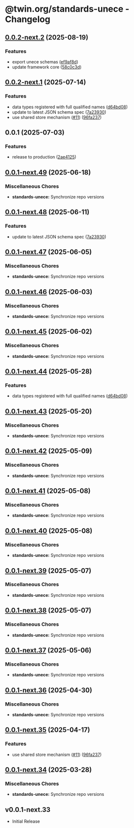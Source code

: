 # @twin.org/standards-unece - Changelog

## [0.0.2-next.2](https://github.com/twinfoundation/standards/compare/standards-unece-v0.0.2-next.1...standards-unece-v0.0.2-next.2) (2025-08-19)


### Features

* export unece schemas ([ef9af8d](https://github.com/twinfoundation/standards/commit/ef9af8db9931d1b7ca3a77c15b17bba6a3e7badc))
* update framework core ([58c0c3d](https://github.com/twinfoundation/standards/commit/58c0c3dd6cea0e4c2393dc0e3e1eb33a6d06f617))

## [0.0.2-next.1](https://github.com/twinfoundation/standards/compare/standards-unece-v0.0.2-next.0...standards-unece-v0.0.2-next.1) (2025-07-14)


### Features

* data types registered with full qualified names ([d64bd08](https://github.com/twinfoundation/standards/commit/d64bd082084172da543e9bfaffb78cdc34e6641d))
* update to latest JSON schema spec ([7a23930](https://github.com/twinfoundation/standards/commit/7a2393032d7f48bfb20d3a484f981fb6dd83a92c))
* use shared store mechanism ([#11](https://github.com/twinfoundation/standards/issues/11)) ([96fa237](https://github.com/twinfoundation/standards/commit/96fa23735f69c1fc7e3d0019b527634fa0a042d9))

## 0.0.1 (2025-07-03)


### Features

* release to production ([2ae4125](https://github.com/twinfoundation/standards/commit/2ae4125f305d4714b50036eb8a0bd47e4100a7be))

## [0.0.1-next.49](https://github.com/twinfoundation/standards/compare/standards-unece-v0.0.1-next.48...standards-unece-v0.0.1-next.49) (2025-06-18)


### Miscellaneous Chores

* **standards-unece:** Synchronize repo versions

## [0.0.1-next.48](https://github.com/twinfoundation/standards/compare/standards-unece-v0.0.1-next.47...standards-unece-v0.0.1-next.48) (2025-06-11)


### Features

* update to latest JSON schema spec ([7a23930](https://github.com/twinfoundation/standards/commit/7a2393032d7f48bfb20d3a484f981fb6dd83a92c))

## [0.0.1-next.47](https://github.com/twinfoundation/standards/compare/standards-unece-v0.0.1-next.46...standards-unece-v0.0.1-next.47) (2025-06-05)


### Miscellaneous Chores

* **standards-unece:** Synchronize repo versions

## [0.0.1-next.46](https://github.com/twinfoundation/standards/compare/standards-unece-v0.0.1-next.45...standards-unece-v0.0.1-next.46) (2025-06-03)


### Miscellaneous Chores

* **standards-unece:** Synchronize repo versions

## [0.0.1-next.45](https://github.com/twinfoundation/standards/compare/standards-unece-v0.0.1-next.44...standards-unece-v0.0.1-next.45) (2025-06-02)


### Miscellaneous Chores

* **standards-unece:** Synchronize repo versions

## [0.0.1-next.44](https://github.com/twinfoundation/standards/compare/standards-unece-v0.0.1-next.43...standards-unece-v0.0.1-next.44) (2025-05-28)


### Features

* data types registered with full qualified names ([d64bd08](https://github.com/twinfoundation/standards/commit/d64bd082084172da543e9bfaffb78cdc34e6641d))

## [0.0.1-next.43](https://github.com/twinfoundation/standards/compare/standards-unece-v0.0.1-next.42...standards-unece-v0.0.1-next.43) (2025-05-20)


### Miscellaneous Chores

* **standards-unece:** Synchronize repo versions

## [0.0.1-next.42](https://github.com/twinfoundation/standards/compare/standards-unece-v0.0.1-next.41...standards-unece-v0.0.1-next.42) (2025-05-09)


### Miscellaneous Chores

* **standards-unece:** Synchronize repo versions

## [0.0.1-next.41](https://github.com/twinfoundation/standards/compare/standards-unece-v0.0.1-next.40...standards-unece-v0.0.1-next.41) (2025-05-08)


### Miscellaneous Chores

* **standards-unece:** Synchronize repo versions

## [0.0.1-next.40](https://github.com/twinfoundation/standards/compare/standards-unece-v0.0.1-next.39...standards-unece-v0.0.1-next.40) (2025-05-08)


### Miscellaneous Chores

* **standards-unece:** Synchronize repo versions

## [0.0.1-next.39](https://github.com/twinfoundation/standards/compare/standards-unece-v0.0.1-next.38...standards-unece-v0.0.1-next.39) (2025-05-07)


### Miscellaneous Chores

* **standards-unece:** Synchronize repo versions

## [0.0.1-next.38](https://github.com/twinfoundation/standards/compare/standards-unece-v0.0.1-next.37...standards-unece-v0.0.1-next.38) (2025-05-07)


### Miscellaneous Chores

* **standards-unece:** Synchronize repo versions

## [0.0.1-next.37](https://github.com/twinfoundation/standards/compare/standards-unece-v0.0.1-next.36...standards-unece-v0.0.1-next.37) (2025-05-06)


### Miscellaneous Chores

* **standards-unece:** Synchronize repo versions

## [0.0.1-next.36](https://github.com/twinfoundation/standards/compare/standards-unece-v0.0.1-next.35...standards-unece-v0.0.1-next.36) (2025-04-30)


### Miscellaneous Chores

* **standards-unece:** Synchronize repo versions

## [0.0.1-next.35](https://github.com/twinfoundation/standards/compare/standards-unece-v0.0.1-next.34...standards-unece-v0.0.1-next.35) (2025-04-17)


### Features

* use shared store mechanism ([#11](https://github.com/twinfoundation/standards/issues/11)) ([96fa237](https://github.com/twinfoundation/standards/commit/96fa23735f69c1fc7e3d0019b527634fa0a042d9))

## [0.0.1-next.34](https://github.com/twinfoundation/standards/compare/standards-unece-v0.0.1-next.33...standards-unece-v0.0.1-next.34) (2025-03-28)


### Miscellaneous Chores

* **standards-unece:** Synchronize repo versions

## v0.0.1-next.33

- Initial Release

